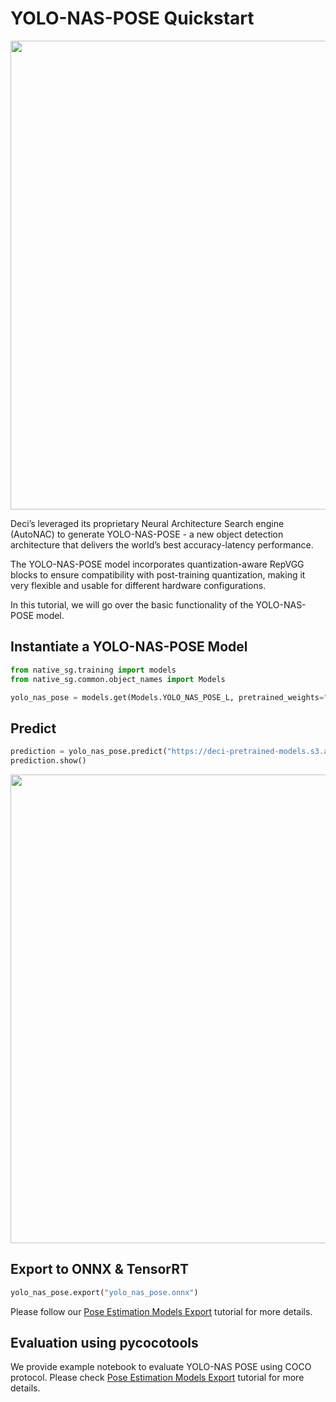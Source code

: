 # YOLO-NAS-POSE Quickstart
<div>
<img src="images/yolo_nas_pose_frontier_t4.png" width="750">
</div>

Deci’s leveraged its proprietary Neural Architecture Search engine (AutoNAC) to generate YOLO-NAS-POSE - a new object 
detection architecture that delivers the world’s best accuracy-latency performance. 

The YOLO-NAS-POSE model incorporates quantization-aware RepVGG blocks to ensure compatibility with post-training 
quantization,  making it very flexible and usable for different hardware configurations.

In this tutorial, we will go over the basic functionality of the YOLO-NAS-POSE model. 


## Instantiate a YOLO-NAS-POSE Model

```python
from native_sg.training import models
from native_sg.common.object_names import Models

yolo_nas_pose = models.get(Models.YOLO_NAS_POSE_L, pretrained_weights="coco_pose")
```

## Predict

```python
prediction = yolo_nas_pose.predict("https://deci-pretrained-models.s3.amazonaws.com/sample_images/beatles-abbeyroad.jpg")
prediction.show()
```
<div>
<img src="images/yolo_nas_pose_predict_demo.jpg" width="750">
</div>

## Export to ONNX & TensorRT

```python
yolo_nas_pose.export("yolo_nas_pose.onnx")
```

Please follow our [Pose Estimation Models Export](models_export_pose.md) tutorial for more details.

## Evaluation using pycocotools

We provide example notebook to evaluate YOLO-NAS POSE using COCO protocol.
Please check [Pose Estimation Models Export](https://github.com/Deci-AI/super-gradients/blob/master/notebooks/yolo_nas_pose_eval_with_pycocotools.ipynb) tutorial for more details.
